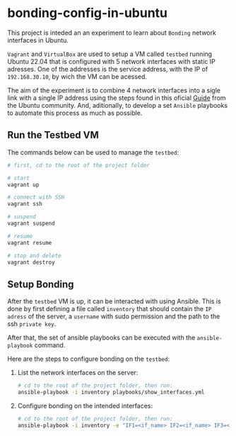 # bonding-config-in-ubuntu

This project is inteded an an experiment to learn about `Bonding` network interfaces in Ubuntu.

`Vagrant` and `VirtualBox` are used to setup a VM called `testbed` running Ubuntu 22.04 that is configured with 5 network interfaces with static IP adresses. One of the addresses is the service address, with the IP of `192.168.30.10`, by wich the VM can be acessed. 

The aim of the experiment is to combine 4 network interfaces into a sigle link with a single IP address using the steps found in this oficial [Guide](https://help.ubuntu.com/community/UbuntuBonding) from the Ubuntu community. And, aditionally, to develop a set `Ansible` playbooks to automate this process as much as possible.

## Run the Testbed VM

The commands below can be used to manage the `testbed`:
```bash
# first, cd to the root of the project folder

# start
vagrant up

# connect with SSH
vagrant ssh

# suspend
vagrant suspend

# resume
vagrant resume

# stop and delete
vagrant destroy

```

## Setup Bonding

After the `testbed` VM is up, it can be interacted with using Ansible. This is done by first defining a file called `inventory` that should contain the `IP adress` of the server, a `username` with sudo permission and the path to the ssh `private key`. 

After that, the set of ansible playbooks can be executed with the `ansible-playbook` command.

Here are the steps to configure bonding on the `testbed`:

1. List the network interfaces on the server:
   ```bash
   # cd to the root of the project folder, then run:
   ansible-playbook -i inventory playbooks/show_interfaces.yml
   ```

2. Configure bonding on the intended interfaces:
   ```bash
   # cd to the root of the project folder, then run:
   ansible-playbook -i inventory -e "IF1=<if_name> IF2=<if_name> IF3=<if_name> IF4=<if_name>" playbooks/setup_bonding.yml